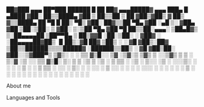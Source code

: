  ██▓███   ▄▄▄       ██▀███    ██████  █    ██  ██▓  ▄▄▄█████▓ ▄▄▄      ███▄    █   ▄████ 
▓██░  ██▒▒████▄    ▓██ ▒ ██▒▒██    ▒  ██  ▓██▒▓██▒  ▓  ██▒ ▓▒▒████▄    ██ ▀█   █  ██▒ ▀█▒
▓██░ ██▓▒▒██  ▀█▄  ▓██ ░▄█ ▒░ ▓██▄   ▓██  ▒██░▒██░  ▒ ▓██░ ▒░▒██  ▀█▄ ▓██  ▀█ ██▒▒██░▄▄▄░
▒██▄█▓▒ ▒░██▄▄▄▄██ ▒██▀▀█▄    ▒   ██▒▓▓█  ░██░▒██░  ░ ▓██▓ ░ ░██▄▄▄▄██▓██▒  ▐▌██▒░▓█  ██▓
▒██▒ ░  ░ ▓█   ▓██▒░██▓ ▒██▒▒██████▒▒▒▒█████▓ ░██████▒▒██▒ ░  ▓█   ▓██▒██░   ▓██░░▒▓███▀▒
▒▓▒░ ░  ░ ▒▒   ▓▒█░░ ▒▓ ░▒▓░▒ ▒▓▒ ▒ ░░▒▓▒ ▒ ▒ ░ ▒░▓  ░▒ ░░    ▒▒   ▓▒█░ ▒░   ▒ ▒  ░▒   ▒ 
░▒ ░       ▒   ▒▒ ░  ░▒ ░ ▒░░ ░▒  ░ ░░░▒░ ░ ░ ░ ░ ▒  ░  ░      ▒   ▒▒ ░ ░░   ░ ▒░  ░   ░ 
░░         ░   ▒     ░░   ░ ░  ░  ░   ░░░ ░ ░   ░ ░   ░        ░   ▒     ░   ░ ░ ░ ░   ░ 
               ░  ░   ░           ░     ░         ░  ░             ░  ░        ░       ░ 
                                                                                         


About me


Languages and Tools



